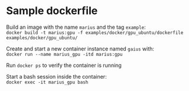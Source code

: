 # Sample dockerfile

Build an image with the name `marius` and the tag `example`:  
`docker build -t marius:gpu -f examples/docker/gpu_ubuntu/dockerfile examples/docker/gpu_ubuntu/`

Create and start a new container instance named `gaius` with:  
`docker run --name marius_gpu -itd marius:gpu`

Run `docker ps` to verify the container is running

Start a bash session inside the container:  
`docker exec -it marius_gpu bash`